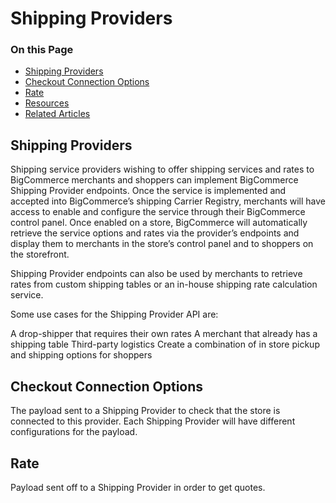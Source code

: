 # Shipping Providers

<div class="otp" id="no-index">

### On this Page	
- [Shipping Providers](#shipping-providers)
- [Checkout Connection Options](#checkout-connection-options)
- [Rate](#rate)
- [Resources](#resources)
- [Related Articles](#related-articles)


</div>

## Shipping Providers

Shipping service providers wishing to offer shipping services and rates to BigCommerce merchants and shoppers can implement BigCommerce Shipping Provider endpoints. Once the service is implemented and accepted into BigCommerce’s shipping Carrier Registry, merchants will have access to enable and configure the service through their BigCommerce control panel. Once enabled on a store, BigCommerce will automatically retrieve the service options and rates via the provider’s endpoints and display them to merchants in the store’s control panel and to shoppers on the storefront.

Shipping Provider endpoints can also be used by merchants to retrieve rates from custom shipping tables or an in-house shipping rate calculation service.

Some use cases for the Shipping Provider API are:

A drop-shipper that requires their own rates
A merchant that already has a shipping table
Third-party logistics
Create a combination of in store pickup and shipping options for shoppers

## Checkout Connection Options
The payload sent to a Shipping Provider to check that the store is connected to this provider. Each Shipping Provider will have different configurations for the payload.

## Rate
Payload sent off to a Shipping Provider in order to get quotes.


